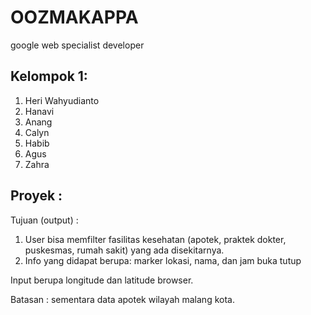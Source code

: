 # OOZMAKAPPA
google web specialist developer 
## Kelompok 1:
1. Heri Wahyudianto
2. Hanavi
3. Anang
4. Calyn
5. Habib
6. Agus
7. Zahra
## Proyek :
Tujuan (output) : 
  1. User bisa memfilter fasilitas kesehatan (apotek, praktek dokter, puskesmas, rumah sakit) yang ada disekitarnya.
  2. Info yang didapat berupa: marker lokasi, nama, dan jam buka tutup
  
Input berupa longitude dan latitude browser.

Batasan : sementara data apotek wilayah malang kota.  
